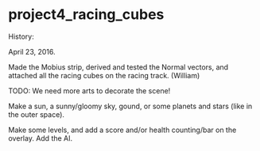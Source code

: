 # project4_racing_cubes

History:

April 23, 2016.

Made the Mobius strip, derived and tested the Normal vectors, and attached all the racing cubes on the racing track. (William)

TODO:
We need more arts to decorate the scene!

Make a sun, a sunny/gloomy sky, gound, or some planets and stars (like in the outer space).

Make some levels, and add a score and/or health counting/bar on the overlay.
Add the AI.